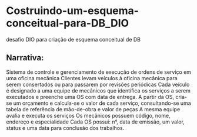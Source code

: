 # Costruindo-um-esquema-conceitual-para-DB_DIO
desafio DIO para criação de esquema conceitual de DB

## Narrativa:
Sistema de controle e gerenciamento de execução de ordens de serviço em uma oficina mecânica
Clientes levam veículos à oficina mecânica para serem consertados ou para passarem por revisões periódicas
Cada veículo é designado a uma equipe de mecânicos que identifica os serviços a serem executados e preenche uma OS com data de entrega.
A partir da OS, cria-se um orçamento e calcula-se o valor de cada serviço, consultando-se uma tabela de referência de mão-de-obra e valor de peças
A mesma equipe avalia e executa os serviços
Os mecânicos possuem código, nome, endereço e especialidade
Cada OS possui: n°, data de emissão, um valor, status e uma data para conclusão dos trabalhos.

